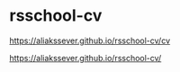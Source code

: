 # rsschool-cv

https://aliakssever.github.io/rsschool-cv/cv

https://aliakssever.github.io/rsschool-cv/
